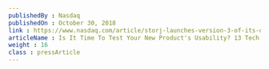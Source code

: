 ```yaml
---
publishedBy : Nasdaq
publishedOn : October 30, 2018
link : https://www.nasdaq.com/article/storj-launches-version-3-of-its-decentralized-cloud-storage-platform-cm1046017
articleName : Is It Time To Test Your New Product's Usability? 13 Tech Experts Weigh In
weight : 16 
class : pressArticle
---
```

